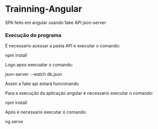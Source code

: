 # Trainning-Angular
SPA feito em angular usando fake API json-server
<h3> Execução do programa </h3>
<p>É necessario acessar a pasta API e executar o comando: </p>
<p>npm install</p>
<p>Logo apos execuatar o comando: </p>
<p>json-server --watch db.json</p>
<p>Assim a fake api estará funcionando</p>
<p>Para a execução da aplicação angular é necessario executar o comando: </p>
<p>npm install</p>
<p>Após é necessario executar o comando: </p>
<p>ng serve</p>
